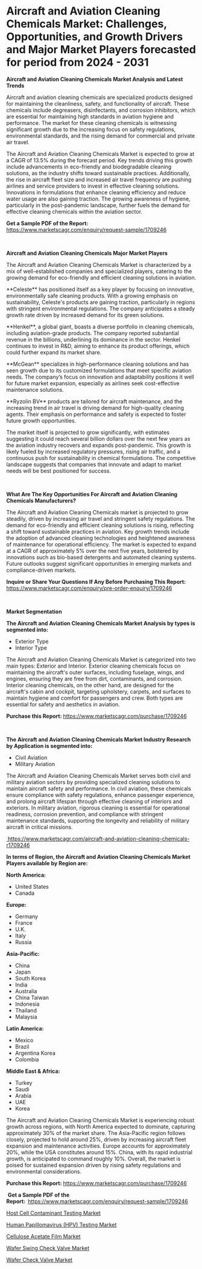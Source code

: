 <p><h1>Aircraft and Aviation Cleaning Chemicals Market: Challenges, Opportunities, and Growth Drivers and Major Market Players forecasted for period from 2024 - 2031</h1></p><p><strong>Aircraft and Aviation Cleaning Chemicals Market Analysis and Latest Trends</strong></p>
<p><p>Aircraft and aviation cleaning chemicals are specialized products designed for maintaining the cleanliness, safety, and functionality of aircraft. These chemicals include degreasers, disinfectants, and corrosion inhibitors, which are essential for maintaining high standards in aviation hygiene and performance. The market for these cleaning chemicals is witnessing significant growth due to the increasing focus on safety regulations, environmental standards, and the rising demand for commercial and private air travel.</p><p>The Aircraft and Aviation Cleaning Chemicals Market is expected to grow at a CAGR of 13.5% during the forecast period. Key trends driving this growth include advancements in eco-friendly and biodegradable cleaning solutions, as the industry shifts toward sustainable practices. Additionally, the rise in aircraft fleet size and increased air travel frequency are pushing airlines and service providers to invest in effective cleaning solutions. Innovations in formulations that enhance cleaning efficiency and reduce water usage are also gaining traction. The growing awareness of hygiene, particularly in the post-pandemic landscape, further fuels the demand for effective cleaning chemicals within the aviation sector.</p></p>
<p><strong>Get a Sample PDF of the Report:&nbsp;</strong> <a href="https://www.marketscagr.com/enquiry/request-sample/1709246?utm_campaign=1259&utm_medium=2&utm_source=Github&utm_content=ia&utm_term=21102024&utm_id=aircraft-and-aviation-cleaning-chemicals">https://www.marketscagr.com/enquiry/request-sample/1709246</a></p>
<p>&nbsp;</p>
<p><strong>Aircraft and Aviation Cleaning Chemicals Major Market Players</strong></p>
<p><p>The Aircraft and Aviation Cleaning Chemicals Market is characterized by a mix of well-established companies and specialized players, catering to the growing demand for eco-friendly and efficient cleaning solutions in aviation.</p><p>**Celeste** has positioned itself as a key player by focusing on innovative, environmentally safe cleaning products. With a growing emphasis on sustainability, Celeste's products are gaining traction, particularly in regions with stringent environmental regulations. The company anticipates a steady growth rate driven by increased demand for its green solutions.</p><p>**Henkel**, a global giant, boasts a diverse portfolio in cleaning chemicals, including aviation-grade products. The company reported substantial revenue in the billions, underlining its dominance in the sector. Henkel continues to invest in R&D, aiming to enhance its product offerings, which could further expand its market share.</p><p>**McGean** specializes in high-performance cleaning solutions and has seen growth due to its customized formulations that meet specific aviation needs. The company’s focus on innovation and adaptability positions it well for future market expansion, especially as airlines seek cost-effective maintenance solutions.</p><p>**Ryzolin BV** products are tailored for aircraft maintenance, and the increasing trend in air travel is driving demand for high-quality cleaning agents. Their emphasis on performance and safety is expected to foster future growth opportunities.</p><p>The market itself is projected to grow significantly, with estimates suggesting it could reach several billion dollars over the next few years as the aviation industry recovers and expands post-pandemic. This growth is likely fueled by increased regulatory pressures, rising air traffic, and a continuous push for sustainability in chemical formulations. The competitive landscape suggests that companies that innovate and adapt to market needs will be best positioned for success.</p></p>
<p>&nbsp;</p>
<p><strong>What Are The Key Opportunities For Aircraft and Aviation Cleaning Chemicals Manufacturers?</strong></p>
<p><p>The Aircraft and Aviation Cleaning Chemicals market is projected to grow steadily, driven by increasing air travel and stringent safety regulations. The demand for eco-friendly and efficient cleaning solutions is rising, reflecting a shift toward sustainable practices in aviation. Key growth trends include the adoption of advanced cleaning technologies and heightened awareness of maintenance for operational efficiency. The market is expected to expand at a CAGR of approximately 5% over the next five years, bolstered by innovations such as bio-based detergents and automated cleaning systems. Future outlooks suggest significant opportunities in emerging markets and compliance-driven markets.</p></p>
<p><strong>Inquire or Share Your Questions If Any Before Purchasing This Report:</strong> <a href="https://www.marketscagr.com/enquiry/pre-order-enquiry/1709246?utm_campaign=1259&utm_medium=2&utm_source=Github&utm_content=ia&utm_term=21102024&utm_id=aircraft-and-aviation-cleaning-chemicals">https://www.marketscagr.com/enquiry/pre-order-enquiry/1709246</a></p>
<p>&nbsp;</p>
<p><strong>Market Segmentation</strong></p>
<p><strong>The Aircraft and Aviation Cleaning Chemicals Market Analysis by types is segmented into:</strong></p>
<p><ul><li>Exterior Type</li><li>Interior Type</li></ul></p>
<p><p>The Aircraft and Aviation Cleaning Chemicals Market is categorized into two main types: Exterior and Interior. Exterior cleaning chemicals focus on maintaining the aircraft's outer surfaces, including fuselage, wings, and engines, ensuring they are free from dirt, contaminants, and corrosion. Interior cleaning chemicals, on the other hand, are designed for the aircraft's cabin and cockpit, targeting upholstery, carpets, and surfaces to maintain hygiene and comfort for passengers and crew. Both types are essential for safety and aesthetics in aviation.</p></p>
<p><strong>Purchase this Report:&nbsp;</strong><a href="https://www.marketscagr.com/purchase/1709246?utm_campaign=1259&utm_medium=2&utm_source=Github&utm_content=ia&utm_term=21102024&utm_id=aircraft-and-aviation-cleaning-chemicals">https://www.marketscagr.com/purchase/1709246</a></p>
<p>&nbsp;</p>
<p><strong>The Aircraft and Aviation Cleaning Chemicals Market Industry Research by Application is segmented into:</strong></p>
<p><ul><li>Civil Aviation</li><li>Military Aviation</li></ul></p>
<p><p>The Aircraft and Aviation Cleaning Chemicals Market serves both civil and military aviation sectors by providing specialized cleaning solutions to maintain aircraft safety and performance. In civil aviation, these chemicals ensure compliance with safety regulations, enhance passenger experience, and prolong aircraft lifespan through effective cleaning of interiors and exteriors. In military aviation, rigorous cleaning is essential for operational readiness, corrosion prevention, and compliance with stringent maintenance standards, supporting the longevity and reliability of military aircraft in critical missions.</p></p>
<p><a href="https://www.marketscagr.com/aircraft-and-aviation-cleaning-chemicals-r1709246?utm_campaign=1259&utm_medium=2&utm_source=Github&utm_content=ia&utm_term=21102024&utm_id=aircraft-and-aviation-cleaning-chemicals">&nbsp;https://www.marketscagr.com/aircraft-and-aviation-cleaning-chemicals-r1709246</a></p>
<p><strong>In terms of Region, the Aircraft and Aviation Cleaning Chemicals Market Players available by Region are:</strong></p>
<p>
    <p> <strong> North America: </strong>
        <ul>
            <li>United States</li>
            <li>Canada</li>
        </ul>
        </p> 
    <p> <strong> Europe: </strong>
        <ul>
            <li>Germany</li>
            <li>France</li>
            <li>U.K.</li>
            <li>Italy</li>
            <li>Russia</li>
        </ul>
        </p> 
    <p> <strong> Asia-Pacific: </strong>
        <ul>
            <li>China</li>
            <li>Japan</li>
            <li>South Korea</li>
            <li>India</li>
            <li>Australia</li>
            <li>China Taiwan</li>
            <li>Indonesia</li>
            <li>Thailand</li>
            <li>Malaysia</li>
        </ul>
        </p> 
    <p> <strong> Latin America: </strong>
        <ul>
            <li>Mexico</li>
            <li>Brazil</li>
            <li>Argentina Korea</li>
            <li>Colombia</li>
        </ul>
        </p> 
    <p> <strong> Middle East & Africa: </strong>
        <ul>
            <li>Turkey</li>
            <li>Saudi</li>
            <li>Arabia</li>
            <li>UAE</li>
            <li>Korea</li>
        </ul>
    </p>
    </p>
<p><p>The Aircraft and Aviation Cleaning Chemicals Market is experiencing robust growth across regions, with North America expected to dominate, capturing approximately 30% of the market share. The Asia-Pacific region follows closely, projected to hold around 25%, driven by increasing aircraft fleet expansion and maintenance activities. Europe accounts for approximately 20%, while the USA constitutes around 15%. China, with its rapid industrial growth, is anticipated to command roughly 10%. Overall, the market is poised for sustained expansion driven by rising safety regulations and environmental considerations.</p></p>
<p><strong>Purchase this Report: </strong><a href="https://www.marketscagr.com/purchase/1709246?utm_campaign=1259&utm_medium=2&utm_source=Github&utm_content=ia&utm_term=21102024&utm_id=aircraft-and-aviation-cleaning-chemicals">https://www.marketscagr.com/purchase/1709246</a></p>
<p>&nbsp;<strong>Get a Sample PDF of the Report:&nbsp;&nbsp;</strong><a href="https://www.marketscagr.com/enquiry/request-sample/1709246?utm_campaign=1259&utm_medium=2&utm_source=Github&utm_content=ia&utm_term=21102024&utm_id=aircraft-and-aviation-cleaning-chemicals">https://www.marketscagr.com/enquiry/request-sample/1709246</a></p>
<p><strong></strong></p>
<p><p><a href="https://www.linkedin.com/pulse/host-cell-contaminant-testing-market-regional-outlook-competition-ifuef?utm_campaign=1259&utm_medium=2&utm_source=Github&utm_content=ia&utm_term=21102024&utm_id=aircraft-and-aviation-cleaning-chemicals">Host Cell Contaminant Testing Market</a></p><p><a href="https://www.linkedin.com/pulse/global-human-papillomavirus-hpv-testing-market-opportunities-forecast-k9myc?utm_campaign=1259&utm_medium=2&utm_source=Github&utm_content=ia&utm_term=21102024&utm_id=aircraft-and-aviation-cleaning-chemicals">Human Papillomavirus (HPV) Testing Market</a></p><p><a href="https://github.com/annicecos4/Market-Research-Report-List-1/blob/main/cellulose-acetate-film-market.md?utm_campaign=1259&utm_medium=2&utm_source=Github&utm_content=ia&utm_term=21102024&utm_id=aircraft-and-aviation-cleaning-chemicals">Cellulose Acetate Film Market</a></p><p><a href="https://issuu.com/reportprime-2/docs/wafer-swing-check-valve-market-size_bb95fcf904940a?utm_campaign=1259&utm_medium=2&utm_source=Github&utm_content=ia&utm_term=21102024&utm_id=aircraft-and-aviation-cleaning-chemicals">Wafer Swing Check Valve Market</a></p><p><a href="https://issuu.com/reportprime-2/docs/wafer-check-valve-market-size-2030._6eae83826c5c0d?utm_campaign=1259&utm_medium=2&utm_source=Github&utm_content=ia&utm_term=21102024&utm_id=aircraft-and-aviation-cleaning-chemicals">Wafer Check Valve Market</a></p></p>